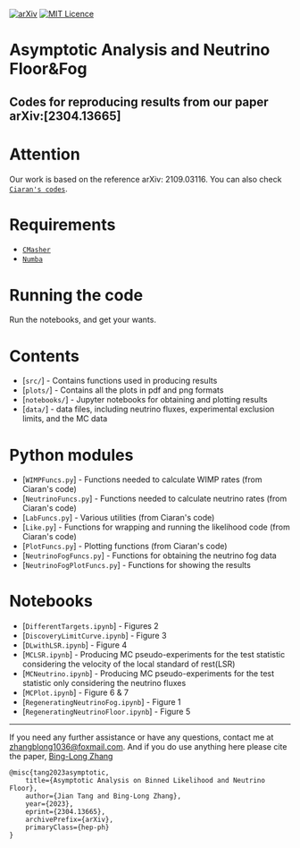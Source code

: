 [![arXiv](https://img.shields.io/badge/arXiv-2304.13665-B31B1B.svg)](https://arxiv.org/abs/2304.13665)
[![MIT Licence](https://badges.frapsoft.com/os/mit/mit.svg?v=103)](https://opensource.org/licenses/mit-license.php)

# Asymptotic Analysis and Neutrino Floor&Fog
Codes for reproducing results from our paper arXiv:[2304.13665]
---
<!-- [<img align="right" src="plots/plots_png/NuFloorExplanation.png" height="350">](https://github.com/cajohare/NeutrinoFog/raw/master/plots/plots_png/NuFloorExplanation.png) -->

# Attention
Our work is based on the reference arXiv: 2109.03116.
You can also check [`Ciaran's codes`](https://github.com/cajohare/NeutrinoFog/).

# Requirements
* [`CMasher`](https://cmasher.readthedocs.io/)
* [`Numba`](https://numba.pydata.org/)

# Running the code
Run the notebooks, and get your wants.

# Contents
* [`src/`] - Contains functions used in producing  results
* [`plots/`] - Contains all the plots in pdf and png formats
* [`notebooks/`] - Jupyter notebooks for obtaining and plotting results
* [`data/`] - data files, including neutrino fluxes, experimental exclusion limits, and the MC data

# Python modules
* [`WIMPFuncs.py`] - Functions needed to calculate WIMP rates (from Ciaran's code)
* [`NeutrinoFuncs.py`] - Functions needed to calculate neutrino rates (from Ciaran's code)
* [`LabFuncs.py`] - Various utilities (from Ciaran's code)
* [`Like.py`] - Functions for wrapping and running the likelihood code (from Ciaran's code)
* [`PlotFuncs.py`] - Plotting functions (from Ciaran's code)
* [`NeutrinoFogFuncs.py`] - Functions for obtaining the neutrino fog data
* [`NeutrinoFogPlotFuncs.py`] - Functions for showing the results

# Notebooks
* [`DifferentTargets.ipynb`] - Figures 2
* [`DiscoveryLimitCurve.ipynb`] - Figure 3
* [`DLwithLSR.ipynb`] - Figure 4
* [`MCLSR.ipynb`] - Producing MC pseudo-experiments for the test statistic considering the velocity of the local standard of rest(LSR)
* [`MCNeutrino.ipynb`] - Producing MC pseudo-experiments for the test statistic only considering the neutrino fluxes
* [`MCPlot.ipynb`] - Figure 6 & 7
* [`RegeneratingNeutrinoFog.ipynb`] - Figure 1
* [`RegeneratingNeutrinoFloor.ipynb`] - Figure 5

---

If you need any further assistance or have any questions, contact me at zhangblong1036@foxmail.com. And if you do use anything here please cite the paper, [Bing-Long Zhang](https://arxiv.org/abs/2304.13665)
```
@misc{tang2023asymptotic,
    title={Asymptotic Analysis on Binned Likelihood and Neutrino Floor},
    author={Jian Tang and Bing-Long Zhang},
    year={2023},
    eprint={2304.13665},
    archivePrefix={arXiv},
    primaryClass={hep-ph}
}
```
